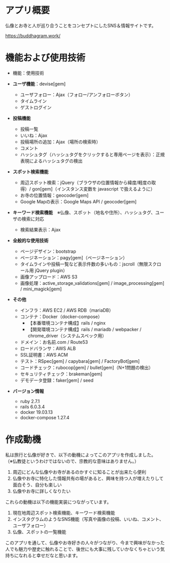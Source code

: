 # アプリ概要

仏像とお寺と人が巡り合うことをコンセプトにしたSNS＆情報サイトです。

https://buddhagram.work/


# 機能および使用技術

- 機能：使用技術

- **ユーザ機能**：devise[gem]
	- ユーザフォロー：Ajax（フォロー/アンフォローボタン）
	- タイムライン
	- ゲストログイン
  
- **投稿機能**
	- 投稿一覧
	- いいね：Ajax
	- 投稿場所の追加：Ajax（場所の検索時）
	- コメント
	- ハッシュタグ（ハッシュタグをクリックすると専用ページを表示）：正規表現によるハッシュタグの検出

- **スポット検索機能**
	- 周辺スポット検索：jQuery（ブラウザの位置情報から緯度/軽度の取得）/ gon[gem]（インスタンス変数を javascript で扱えるように）
	- お寺の位置情報：geocoder[gem]
	- Google Mapの表示：Google Maps API / geocoder[gem]

- **キーワード検索機能**　※仏像、スポット（地名や住所）、ハッシュタグ、ユーザの検索に対応
	- 検索結果表示：Ajax

- **全般的な使用技術**
	- ページデザイン：bootstrap
	- ページネーション：pagy[gem]（ページネーション）
	- タイムラインや投稿一覧など表示件数の多いもの：jscroll（無限スクロール用 jQuery plugin）
	- 画像アップロード：AWS S3
	- 画像処理：active_storage_validations[gem] / image_processing[gem] / mini_magick[gem]

- **その他**
	- インフラ：AWS EC2 / AWS RDB（mariaDB）
	- コンテナ：Docker（docker-compose）
		- 【本番環境コンテナ構成】rails / nginx
		- 【開発環境コンテナ構成】rails / mariadb / webpacker / chrome_driver（システムスペック用）
	- ドメイン：お名前.com / Route53
	- ロードバランサ：AWS ALB
	- SSL証明書：AWS ACM
	- テスト：RSpec[gem] / capybara[gem] / FactoryBot[gem]
	- コードチェック：rubocop[gem] / bullet[gem]（N+1問題の検出）
	- セキュリティチェック：brakeman[gem]
	- デモデータ登録：faker[gem] / seed

- **バージョン情報**
	- ruby 2.7.1
	- rails 6.0.3.4
	- docker 19.03.13
	- docker-compose 1.27.4


# 作成動機

私は旅行と仏像が好きで、以下の動機によってこのアプリを作成しました。  
（※仏教徒というわけではないので、宗教的な意味はありません。）

1. 周辺にどんな仏像やお寺があるのかすぐに知ることが出来たら便利
1. 仏像やお寺に特化した情報共有の場があると、興味を持つ人が増えたりして面白そう、自分も楽しい
1. 仏像やお寺に詳しくなりたい

これらの動機は以下の機能実装につながっています。

1. 現在地周辺スポット検索機能、キーワード検索機能
1. インスタグラムのようなSNS機能（写真や画像の投稿、いいね、コメント、ユーザフォロー）
1. 仏像、スポットの一覧機能

このアプリを通して、仏像やお寺好きの人々がつながり、今まで興味がなかった人でも魅力や歴史に触れることで、後世にも大事に残していかなくちゃという気持ちになれると幸せだなと思います。

